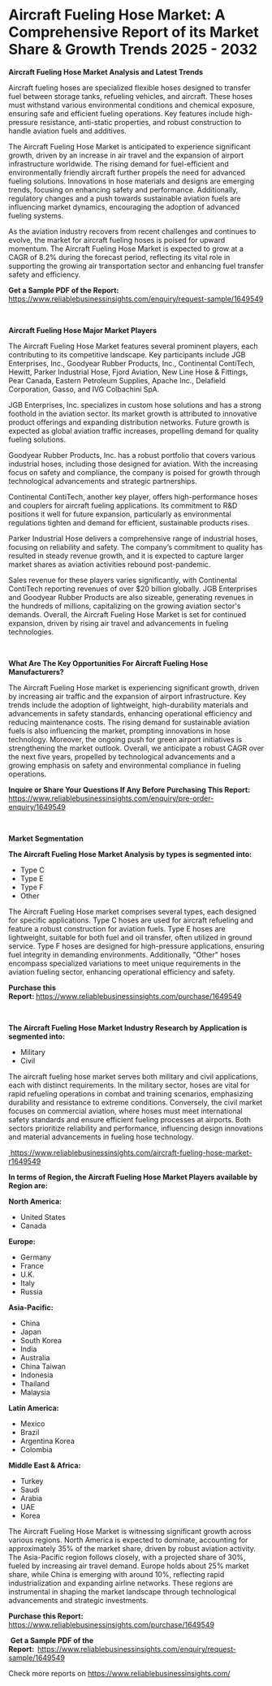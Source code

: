 <p><h1>Aircraft Fueling Hose Market: A Comprehensive Report of its Market Share & Growth Trends 2025 - 2032</h1></p><p><strong>Aircraft Fueling Hose Market Analysis and Latest Trends</strong></p>
<p><p>Aircraft fueling hoses are specialized flexible hoses designed to transfer fuel between storage tanks, refueling vehicles, and aircraft. These hoses must withstand various environmental conditions and chemical exposure, ensuring safe and efficient fueling operations. Key features include high-pressure resistance, anti-static properties, and robust construction to handle aviation fuels and additives.</p><p>The Aircraft Fueling Hose Market is anticipated to experience significant growth, driven by an increase in air travel and the expansion of airport infrastructure worldwide. The rising demand for fuel-efficient and environmentally friendly aircraft further propels the need for advanced fueling solutions. Innovations in hose materials and designs are emerging trends, focusing on enhancing safety and performance. Additionally, regulatory changes and a push towards sustainable aviation fuels are influencing market dynamics, encouraging the adoption of advanced fueling systems.</p><p>As the aviation industry recovers from recent challenges and continues to evolve, the market for aircraft fueling hoses is poised for upward momentum. The Aircraft Fueling Hose Market is expected to grow at a CAGR of 8.2% during the forecast period, reflecting its vital role in supporting the growing air transportation sector and enhancing fuel transfer safety and efficiency.</p></p>
<p><strong>Get a Sample PDF of the Report:&nbsp;</strong> <a href="https://www.reliablebusinessinsights.com/enquiry/request-sample/1649549?utm_campaign=2245&utm_medium=2&utm_source=Github&utm_content=ia&utm_term=18022025&utm_id=aircraft-fueling-hose">https://www.reliablebusinessinsights.com/enquiry/request-sample/1649549</a></p>
<p>&nbsp;</p>
<p><strong>Aircraft Fueling Hose Major Market Players</strong></p>
<p><p>The Aircraft Fueling Hose Market features several prominent players, each contributing to its competitive landscape. Key participants include JGB Enterprises, Inc., Goodyear Rubber Products, Inc., Continental ContiTech, Hewitt, Parker Industrial Hose, Fjord Aviation, New Line Hose & Fittings, Pear Canada, Eastern Petroleum Supplies, Apache Inc., Delafield Corporation, Gasso, and IVG Colbachini SpA.</p><p>JGB Enterprises, Inc. specializes in custom hose solutions and has a strong foothold in the aviation sector. Its market growth is attributed to innovative product offerings and expanding distribution networks. Future growth is expected as global aviation traffic increases, propelling demand for quality fueling solutions.</p><p>Goodyear Rubber Products, Inc. has a robust portfolio that covers various industrial hoses, including those designed for aviation. With the increasing focus on safety and compliance, the company is poised for growth through technological advancements and strategic partnerships.</p><p>Continental ContiTech, another key player, offers high-performance hoses and couplers for aircraft fueling applications. Its commitment to R&D positions it well for future expansion, particularly as environmental regulations tighten and demand for efficient, sustainable products rises.</p><p>Parker Industrial Hose delivers a comprehensive range of industrial hoses, focusing on reliability and safety. The company’s commitment to quality has resulted in steady revenue growth, and it is expected to capture larger market shares as aviation activities rebound post-pandemic.</p><p>Sales revenue for these players varies significantly, with Continental ContiTech reporting revenues of over $20 billion globally. JGB Enterprises and Goodyear Rubber Products are also sizeable, generating revenues in the hundreds of millions, capitalizing on the growing aviation sector's demands. Overall, the Aircraft Fueling Hose Market is set for continued expansion, driven by rising air travel and advancements in fueling technologies.</p></p>
<p>&nbsp;</p>
<p><strong>What Are The Key Opportunities For Aircraft Fueling Hose Manufacturers?</strong></p>
<p><p>The Aircraft Fueling Hose market is experiencing significant growth, driven by increasing air traffic and the expansion of airport infrastructure. Key trends include the adoption of lightweight, high-durability materials and advancements in safety standards, enhancing operational efficiency and reducing maintenance costs. The rising demand for sustainable aviation fuels is also influencing the market, prompting innovations in hose technology. Moreover, the ongoing push for green airport initiatives is strengthening the market outlook. Overall, we anticipate a robust CAGR over the next five years, propelled by technological advancements and a growing emphasis on safety and environmental compliance in fueling operations.</p></p>
<p><strong>Inquire or Share Your Questions If Any Before Purchasing This Report:</strong> <a href="https://www.reliablebusinessinsights.com/enquiry/pre-order-enquiry/1649549?utm_campaign=2245&utm_medium=2&utm_source=Github&utm_content=ia&utm_term=18022025&utm_id=aircraft-fueling-hose">https://www.reliablebusinessinsights.com/enquiry/pre-order-enquiry/1649549</a></p>
<p>&nbsp;</p>
<p><strong>Market Segmentation</strong></p>
<p><strong>The Aircraft Fueling Hose Market Analysis by types is segmented into:</strong></p>
<p><ul><li>Type C</li><li>Type E</li><li>Type F</li><li>Other</li></ul></p>
<p><p>The Aircraft Fueling Hose market comprises several types, each designed for specific applications. Type C hoses are used for aircraft refueling and feature a robust construction for aviation fuels. Type E hoses are lightweight, suitable for both fuel and oil transfer, often utilized in ground service. Type F hoses are designed for high-pressure applications, ensuring fuel integrity in demanding environments. Additionally, "Other" hoses encompass specialized variations to meet unique requirements in the aviation fueling sector, enhancing operational efficiency and safety.</p></p>
<p><strong>Purchase this Report:&nbsp;</strong><a href="https://www.reliablebusinessinsights.com/purchase/1649549?utm_campaign=2245&utm_medium=2&utm_source=Github&utm_content=ia&utm_term=18022025&utm_id=aircraft-fueling-hose">https://www.reliablebusinessinsights.com/purchase/1649549</a></p>
<p>&nbsp;</p>
<p><strong>The Aircraft Fueling Hose Market Industry Research by Application is segmented into:</strong></p>
<p><ul><li>Military</li><li>Civil</li></ul></p>
<p><p>The aircraft fueling hose market serves both military and civil applications, each with distinct requirements. In the military sector, hoses are vital for rapid refueling operations in combat and training scenarios, emphasizing durability and resistance to extreme conditions. Conversely, the civil market focuses on commercial aviation, where hoses must meet international safety standards and ensure efficient fueling processes at airports. Both sectors prioritize reliability and performance, influencing design innovations and material advancements in fueling hose technology.</p></p>
<p><a href="https://www.reliablebusinessinsights.com/aircraft-fueling-hose-market-r1649549?utm_campaign=2245&utm_medium=2&utm_source=Github&utm_content=ia&utm_term=18022025&utm_id=aircraft-fueling-hose">&nbsp;https://www.reliablebusinessinsights.com/aircraft-fueling-hose-market-r1649549</a></p>
<p><strong>In terms of Region, the Aircraft Fueling Hose Market Players available by Region are:</strong></p>
<p>
    <p> <strong> North America: </strong>
        <ul>
            <li>United States</li>
            <li>Canada</li>
        </ul>
        </p> 
    <p> <strong> Europe: </strong>
        <ul>
            <li>Germany</li>
            <li>France</li>
            <li>U.K.</li>
            <li>Italy</li>
            <li>Russia</li>
        </ul>
        </p> 
    <p> <strong> Asia-Pacific: </strong>
        <ul>
            <li>China</li>
            <li>Japan</li>
            <li>South Korea</li>
            <li>India</li>
            <li>Australia</li>
            <li>China Taiwan</li>
            <li>Indonesia</li>
            <li>Thailand</li>
            <li>Malaysia</li>
        </ul>
        </p> 
    <p> <strong> Latin America: </strong>
        <ul>
            <li>Mexico</li>
            <li>Brazil</li>
            <li>Argentina Korea</li>
            <li>Colombia</li>
        </ul>
        </p> 
    <p> <strong> Middle East & Africa: </strong>
        <ul>
            <li>Turkey</li>
            <li>Saudi</li>
            <li>Arabia</li>
            <li>UAE</li>
            <li>Korea</li>
        </ul>
    </p>
    </p>
<p><p>The Aircraft Fueling Hose Market is witnessing significant growth across various regions. North America is expected to dominate, accounting for approximately 35% of the market share, driven by robust aviation activity. The Asia-Pacific region follows closely, with a projected share of 30%, fueled by increasing air travel demand. Europe holds about 25% market share, while China is emerging with around 10%, reflecting rapid industrialization and expanding airline networks. These regions are instrumental in shaping the market landscape through technological advancements and strategic investments.</p></p>
<p><strong>Purchase this Report: </strong><a href="https://www.reliablebusinessinsights.com/purchase/1649549?utm_campaign=2245&utm_medium=2&utm_source=Github&utm_content=ia&utm_term=18022025&utm_id=aircraft-fueling-hose">https://www.reliablebusinessinsights.com/purchase/1649549</a></p>
<p>&nbsp;<strong>Get a Sample PDF of the Report:&nbsp;&nbsp;</strong><a href="https://www.reliablebusinessinsights.com/enquiry/request-sample/1649549?utm_campaign=2245&utm_medium=2&utm_source=Github&utm_content=ia&utm_term=18022025&utm_id=aircraft-fueling-hose">https://www.reliablebusinessinsights.com/enquiry/request-sample/1649549</a></p>
<p><strong></strong></p>
<p>Check more reports on <a href="https://www.reliablebusinessinsights.com/?utm_campaign=2245&utm_medium=2&utm_source=Github&utm_content=ia&utm_term=18022025&utm_id=aircraft-fueling-hose">https://www.reliablebusinessinsights.com/</a></p>